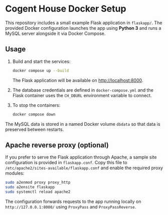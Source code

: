 # Cogent House Docker Setup

This repository includes a small example Flask application in `flaskapp/`.
The provided Docker configuration launches the app using **Python 3** and
runs a MySQL server alongside it via Docker Compose.

## Usage

1. Build and start the services:

   ```bash
   docker compose up --build
   ```

   The Flask application will be available on [http://localhost:8000](http://localhost:8000).

2. The database credentials are defined in `docker-compose.yml` and the
   Flask container uses the `CH_DBURL` environment variable to connect.

3. To stop the containers:

   ```bash
   docker compose down
   ```

The MySQL data is stored in a named Docker volume `dbdata` so that data is
preserved between restarts.

## Apache reverse proxy (optional)

If you prefer to serve the Flask application through Apache, a sample site
configuration is provided in `flaskapp.conf`. Copy this file to
`/etc/apache2/sites-available/flaskapp.conf` and enable the required proxy
modules:

```bash
sudo a2enmod proxy proxy_http
sudo a2ensite flaskapp
sudo systemctl reload apache2
```

The configuration forwards requests to the app running locally on
`http://127.0.0.1:8000/` using `ProxyPass` and `ProxyPassReverse`.
